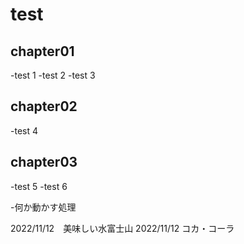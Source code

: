 <!-- readme.md -->

# test

## chapter01
-test 1
-test 2
-test 3
## chapter02
-test 4
## chapter03

-test 5
-test 6

-何か動かす処理

2022/11/12　美味しい水富士山
2022/11/12 コカ・コーラ